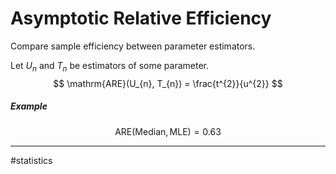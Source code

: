 # Asymptotic Relative Efficiency
Compare sample efficiency between parameter estimators.

Let $U_{n}$ and $T_{n}$ be estimators of some parameter.
$$
\mathrm{ARE}(U_{n}, T_{n}) = \frac{t^{2}}{u^{2}}
$$
##### Example
$$
\mathrm{ARE}(\mathrm{Median}, \mathrm{MLE}) = 0.63
$$




---
#statistics